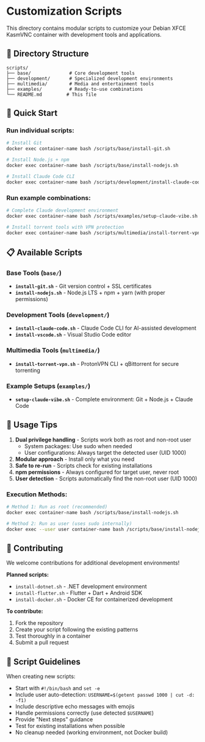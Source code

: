 # Customization Scripts

This directory contains modular scripts to customize your Debian XFCE KasmVNC container with development tools and applications.

## 📂 Directory Structure

```
scripts/
├── base/              # Core development tools
├── development/       # Specialized development environments  
├── multimedia/        # Media and entertainment tools
├── examples/          # Ready-to-use combinations
└── README.md         # This file
```

## 🚀 Quick Start

### Run individual scripts:
```bash
# Install Git
docker exec container-name bash /scripts/base/install-git.sh

# Install Node.js + npm
docker exec container-name bash /scripts/base/install-nodejs.sh

# Install Claude Code CLI
docker exec container-name bash /scripts/development/install-claude-code.sh
```

### Run example combinations:
```bash
# Complete Claude development environment
docker exec container-name bash /scripts/examples/setup-claude-vibe.sh

# Install torrent tools with VPN protection
docker exec container-name bash /scripts/multimedia/install-torrent-vpn.sh
```

## 📋 Available Scripts

### Base Tools (`base/`)
- **`install-git.sh`** - Git version control + SSL certificates
- **`install-nodejs.sh`** - Node.js LTS + npm + yarn (with proper permissions)

### Development Tools (`development/`)
- **`install-claude-code.sh`** - Claude Code CLI for AI-assisted development
- **`install-vscode.sh`** - Visual Studio Code editor

### Multimedia Tools (`multimedia/`)
- **`install-torrent-vpn.sh`** - ProtonVPN CLI + qBittorrent for secure torrenting

### Example Setups (`examples/`)
- **`setup-claude-vibe.sh`** - Complete environment: Git + Node.js + Claude Code

## 🔧 Usage Tips

1. **Dual privilege handling** - Scripts work both as root and non-root user
   - System packages: Use sudo when needed
   - User configurations: Always target the detected user (UID 1000)
2. **Modular approach** - Install only what you need
3. **Safe to re-run** - Scripts check for existing installations
4. **npm permissions** - Always configured for target user, never root
5. **User detection** - Scripts automatically find the non-root user (UID 1000)

### Execution Methods:
```bash
# Method 1: Run as root (recommended)
docker exec container-name bash /scripts/base/install-nodejs.sh

# Method 2: Run as user (uses sudo internally)
docker exec --user user container-name bash /scripts/base/install-nodejs.sh
```

## 🤝 Contributing

We welcome contributions for additional development environments!

**Planned scripts:**
- `install-dotnet.sh` - .NET development environment  
- `install-flutter.sh` - Flutter + Dart + Android SDK
- `install-docker.sh` - Docker CE for containerized development

**To contribute:**
1. Fork the repository
2. Create your script following the existing patterns
3. Test thoroughly in a container
4. Submit a pull request

## 📝 Script Guidelines

When creating new scripts:
- Start with `#!/bin/bash` and `set -e`
- Include user auto-detection: `USERNAME=$(getent passwd 1000 | cut -d: -f1)`
- Include descriptive echo messages with emojis
- Handle permissions correctly (use detected `$USERNAME`)
- Provide "Next steps" guidance
- Test for existing installations when possible
- No cleanup needed (working environment, not Docker build)